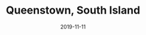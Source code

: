 ---
title: Queenstown, South Island
date: 2019-11-11
countries:
  - New Zealand
resources:
  - src: feature.jpg
    params: 
      weight: 0
  - src: DSCF4203.jpg
    params: 
      weight: 1
  - src: DSCF4215.jpg
    params: 
      weight: 2
  - src: DSCF4217.jpg
    params: 
      weight: 3
  - src: DSCF4234.jpg
    params: 
      weight: 4
  - src: DSCF4230.jpg
    params: 
      weight: 5
  - src: DSCF4237.jpg
    params: 
      weight: 6
  - src: DSCF4239.jpg
    params: 
      weight: 7
  - src: DSCF4240.jpg
    params: 
      weight: 8
  - src: DSCF4245.jpg
    params: 
      weight: 9
  - src: DSCF4268.jpg
    params: 
      weight: 10
  - src: DSCF4273.jpg
    params: 
      weight: 11
  - src: DSCF4275.jpg
    params: 
      weight: 12
  - src: DSCF4280.jpg
    params: 
      weight: 13
  - src: DSCF4182.jpg
    params: 
      weight: 14
  - src: DSCF4153.jpg
    params: 
      weight: 15
  - src: DSCF4301.jpg
    params:
      weight: 16
  - src: DSCF4302.jpg
    params: 
      weight: 17
---